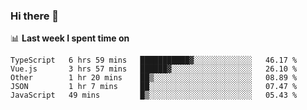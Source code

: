 ### Hi there 👋

<!--
**DBvc/DBvc** is a ✨ _special_ ✨ repository because its `README.md` (this file) appears on your GitHub profile.

Here are some ideas to get you started:

- 🔭 I’m currently working on ...
- 🌱 I’m currently learning ...
- 👯 I’m looking to collaborate on ...
- 🤔 I’m looking for help with ...
- 💬 Ask me about ...
- 📫 How to reach me: ...
- 😄 Pronouns: ...
- ⚡ Fun fact: ...
-->

📊 **Last week I spent time on**
<!--START_SECTION:waka-->
```text
TypeScript   6 hrs 59 mins   ███████████▓░░░░░░░░░░░░░   46.17 % 
Vue.js       3 hrs 57 mins   ██████▓░░░░░░░░░░░░░░░░░░   26.10 % 
Other        1 hr 20 mins    ██▒░░░░░░░░░░░░░░░░░░░░░░   08.89 % 
JSON         1 hr 7 mins     ██░░░░░░░░░░░░░░░░░░░░░░░   07.47 % 
JavaScript   49 mins         █▒░░░░░░░░░░░░░░░░░░░░░░░   05.43 % 
```
<!--END_SECTION:waka-->
